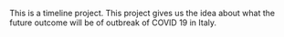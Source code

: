 This is a timeline project. This project gives us the idea about what the future outcome will be of outbreak of COVID 19 in Italy.
